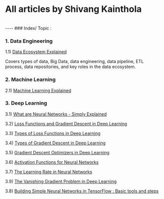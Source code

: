# All articles by Shivang Kainthola
<br>
----
### Index/ Topic :  

### 1. Data Engineering 

1.1) [Data Ecosystem Explained]() 

Covers types of data, Big Data, data engineering, data pipeline, ETL process, data repositories, and key roles in the data ecosystem.

### 2. Machine Learning 

2.1) [Machine Learning Explained]()

### 3. Deep Learning

3.1) [What are Neural Networks - Simply Explained](https://github.com/HeadHunter28/all_articles/blob/main/Deep%20Learning/What%20are%20Neural%20Networks%20-%20Simply%20Explained.pdf)

3.2) [Loss Functions and Gradient Descent in Deep Learning](https://github.com/HeadHunter28/all_articles/blob/main/Deep%20Learning/What%20are%20Loss%20Functions%20in%20Deep%20Learning.pdf)

3.3) [Types of Loss Functions in Deep Learning](https://github.com/HeadHunter28/all_articles/blob/main/Deep%20Learning/Types%20of%20Loss%20Functions.pdf)

3.4) [Types of Gradient Descent in Deep Learning](https://github.com/HeadHunter28/all_articles/blob/main/Deep%20Learning/Types%20of%20Gradient%20Descent.pdf) 

3.5) [Gradient Descent Optimizers in Deep Learning](https://github.com/HeadHunter28/all_articles/blob/main/Deep%20Learning/Gradient%20Descent%20Optimizers%20in%20Deep%20Learning.pdf)

3.6) [Activation Functions for Neural Networks](https://github.com/HeadHunter28/all_articles/blob/main/Deep%20Learning/Activation%20Functions%20in%20Deep%20Learning.pdf)

3.7) [The Learning Rate in Neural Networks](https://github.com/HeadHunter28/all_articles/blob/main/Deep%20Learning/The%20Learning%20Rate%20in%20Deep%20Learning.pdf)

3.9) [The Vanishing Gradient Problem in Deep Learning](https://github.com/HeadHunter28/all_articles/blob/main/Deep%20Learning/Vanishing%20Gradient%20Problem%20in%20Deep%20Learning.pdf)

3.8) [Building Simple Neural Networks in TensorFlow : Basic tools and steps](https://github.com/HeadHunter28/all_articles/blob/main/Deep%20Learning/Building%20Basic%20Neural%20Networks%20with%20TensorFlow.pdf)



